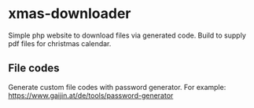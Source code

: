 # xmas-downloader
Simple php website to download files via generated code. Build to supply pdf files for christmas calendar.

## File codes
Generate custom file codes with password generator.
For example: https://www.gaijin.at/de/tools/password-generator